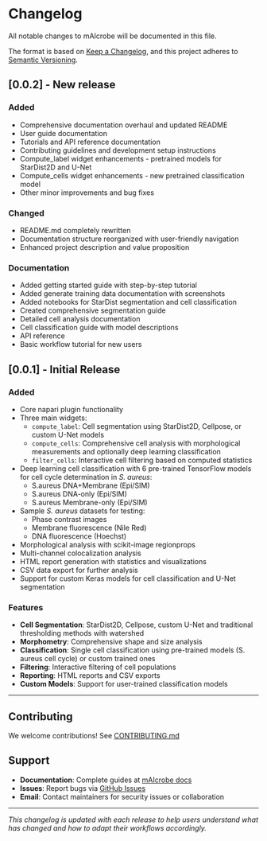 # Changelog

All notable changes to mAIcrobe will be documented in this file.

The format is based on [Keep a Changelog](https://keepachangelog.com/en/1.0.0/),
and this project adheres to [Semantic Versioning](https://semver.org/spec/v2.0.0.html).

## [0.0.2] - New release

### Added
- Comprehensive documentation overhaul and updated README
- User guide documentation
- Tutorials and API reference documentation
- Contributing guidelines and development setup instructions
- Compute_label widget enhancements - pretrained models for StarDist2D and U-Net
- Compute_cells widget enhancements - new pretrained classification model
- Other minor improvements and bug fixes

### Changed
- README.md completely rewritten
- Documentation structure reorganized with user-friendly navigation
- Enhanced project description and value proposition

### Documentation
- Added getting started guide with step-by-step tutorial
- Added generate training data documentation with screenshots
- Added notebooks for StarDist segmentation and cell classification
- Created comprehensive segmentation guide
- Detailed cell analysis documentation
- Cell classification guide with model descriptions
- API reference
- Basic workflow tutorial for new users

## [0.0.1] - Initial Release

### Added
- Core napari plugin functionality
- Three main widgets:
  - `compute_label`: Cell segmentation using StarDist2D, Cellpose, or custom U-Net models
  - `compute_cells`: Comprehensive cell analysis with morphological measurements and optionally deep learning classification
  - `filter_cells`: Interactive cell filtering based on computed statistics
- Deep learning cell classification with 6 pre-trained TensorFlow models for cell cycle determination in *S. aureus*:
  - S.aureus DNA+Membrane (Epi/SIM)
  - S.aureus DNA-only (Epi/SIM)
  - S.aureus Membrane-only (Epi/SIM)
- Sample _S. aureus_ datasets for testing:
  - Phase contrast images
  - Membrane fluorescence (Nile Red)
  - DNA fluorescence (Hoechst)
- Morphological analysis with scikit-image regionprops
- Multi-channel colocalization analysis
- HTML report generation with statistics and visualizations
- CSV data export for further analysis
- Support for custom Keras models for cell classification and U-Net segmentation

### Features
- **Cell Segmentation**: StarDist2D, Cellpose, custom U-Net and traditional thresholding methods with watershed
- **Morphometry**: Comprehensive shape and size analysis
- **Classification**: Single cell classification using pre-trained models (S. aureus cell cycle) or custom trained ones
- **Filtering**: Interactive filtering of cell populations
- **Reporting**: HTML reports and CSV exports
- **Custom Models**: Support for user-trained classification models

---


## Contributing

We welcome contributions! See [CONTRIBUTING.md](CONTRIBUTING.md)

## Support

- **Documentation**: Complete guides at [mAIcrobe docs](docs/)
- **Issues**: Report bugs via [GitHub Issues](https://github.com/HenriquesLab/mAIcrobe/issues)
- **Email**: Contact maintainers for security issues or collaboration

---

*This changelog is updated with each release to help users understand what has changed and how to adapt their workflows accordingly.*
